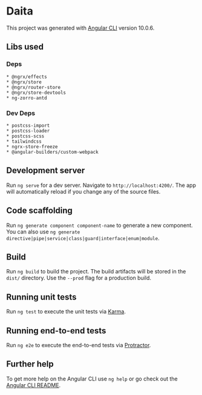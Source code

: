 # Daita

This project was generated with [Angular CLI](https://github.com/angular/angular-cli) version 10.0.6.

## Libs used
### Deps
    * @ngrx/effects
    * @ngrx/store
    * @ngrx/router-store
    * @ngrx/store-devtools
    * ng-zorro-antd
    
### Dev Deps
    * postcss-import
    * postcss-loader
    * postcss-scss
    * tailwindcss
    * ngrx-store-freeze
    * @angular-builders/custom-webpack

## Development server

Run `ng serve` for a dev server. Navigate to `http://localhost:4200/`. The app will automatically reload if you change any of the source files.

## Code scaffolding

Run `ng generate component component-name` to generate a new component. You can also use `ng generate directive|pipe|service|class|guard|interface|enum|module`.

## Build

Run `ng build` to build the project. The build artifacts will be stored in the `dist/` directory. Use the `--prod` flag for a production build.

## Running unit tests

Run `ng test` to execute the unit tests via [Karma](https://karma-runner.github.io).

## Running end-to-end tests

Run `ng e2e` to execute the end-to-end tests via [Protractor](http://www.protractortest.org/).

## Further help

To get more help on the Angular CLI use `ng help` or go check out the [Angular CLI README](https://github.com/angular/angular-cli/blob/master/README.md).
